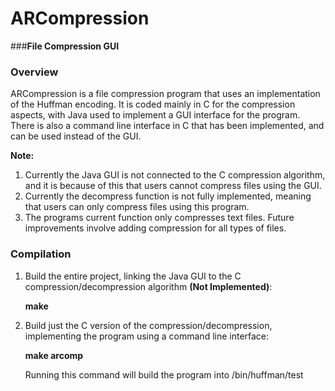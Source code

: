 # ARCompression
###**File Compression GUI**

### Overview
ARCompression is a file compression program that uses an implementation of the Huffman encoding. 
It is coded mainly in C for the compression aspects, with Java used to implement a GUI interface for the program.
There is also a command line interface in C that has been implemented, and can be used instead of the GUI.

**Note:** 

1. Currently the Java GUI is not connected to the C compression algorithm, and it is because of this that users cannot compress files using the GUI.
2. Currently the decompress function is not fully implemented, meaning that users can only compress files using this program.
3. The programs current function only compresses text files. Future improvements involve adding compression for all types of files.

### Compilation
1. Build the entire project, linking the Java GUI to the C compression/decompression algorithm **(Not Implemented)**: 

   **make**

2. Build just the C version of the compression/decompression, implementing the program using a command line interface: 

   **make arcomp**
   
   Running this command will build the program into /bin/huffman/test
